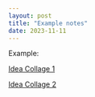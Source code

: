 ```yaml
---
layout: post
title: "Example notes"
date: 2023-11-11
---
```


Example:

[Idea Collage 1](https://drive.google.com/file/d/1zA8nb97MFKWrZPnE22lO3X6gFTcTaH6j/view?usp=drive_link)

[Idea Collage 2](https://drive.google.com/file/d/1USdt0mkJvw0Ex2KbtqvpXLDnbqGMUeaY/view?usp=drive_link)
